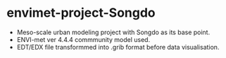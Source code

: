 # envimet-project-Songdo
* Meso-scale urban modeling project with Songdo as its base point.
* ENVI-met ver 4.4.4 commmunity model used.
* EDT/EDX file transformmed into .grib format before data visualisation. 

